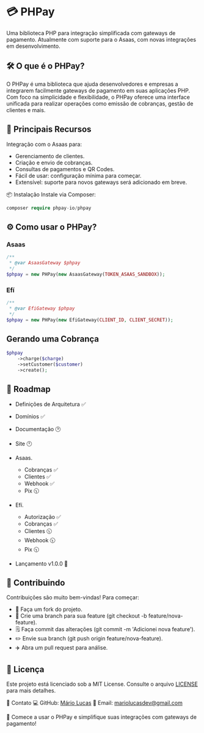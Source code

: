 # 💳 PHPay

Uma biblioteca PHP para integração simplificada com gateways de pagamento. Atualmente com suporte para o Asaas, com novas integrações em desenvolvimento.

## 🛠️ O que é o PHPay?

O PHPay é uma biblioteca que ajuda desenvolvedores e empresas a integrarem facilmente gateways de pagamento em suas aplicações PHP. Com foco na simplicidade e flexibilidade, o PHPay oferece uma interface unificada para realizar operações como emissão de cobranças, gestão de clientes e mais.

## 🚀 Principais Recursos

Integração com o Asaas para:

- Gerenciamento de clientes.
- Criação e envio de cobranças.
- Consultas de pagamentos e QR Codes.
- Fácil de usar: configuração mínima para começar.
- Extensível: suporte para novos gateways será adicionado em breve.

📦 Instalação
Instale via Composer:

```php
composer require phpay-io/phpay
```

## ⚙️ Como usar o PHPay?

### Asaas

```php
/**
 * @var AsaasGateway $phpay
 */
$phpay = new PHPay(new AsaasGateway(TOKEN_ASAAS_SANDBOX));
```

### Efí

```php
/**
 * @var EfiGateway $phpay
 */
$phpay = new PHPay(new EfiGateway(CLIENT_ID, CLIENT_SECRET));
```

## Gerando uma Cobrança

```php
$phpay
    ->charge($charge)
    ->setCustomer($customer)
    ->create();
```

## 📝 Roadmap

- Definições de Arquitetura ✅
- Domínios ✅
- Documentação 🕑
- Site 🕛
- Asaas.

  - Cobranças ✅
  - Clientes ✅
  - Webhook ✅
  - Pix 🕥

- Efí.

  - Autorização ✅
  - Cobranças ✅
  - Clientes 🕥
  - Webhook 🕥
  - Pix 🕥

- Lançamento v1.0.0 🚀

## 🌟 Contribuindo

Contribuições são muito bem-vindas!
Para começar:

- 🍴 Faça um fork do projeto.
- 🎋 Crie uma branch para sua feature (git checkout -b feature/nova-feature).
- 🗒️ Faça commit das alterações (git commit -m 'Adicionei nova feature').
- ✏️ Envie sua branch (git push origin feature/nova-feature).
- ✈️ Abra um pull request para análise.

## 📄 Licença

Este projeto está licenciado sob a MIT License. Consulte o arquivo [LICENSE](./LICENSE) para mais detalhes.

🤝 Contato
💻 GitHub: [Mário Lucas](https://github.com/mariolucasdev)
📧 Email: mariolucasdev@gmail.com

🎉 Comece a usar o PHPay e simplifique suas integrações com gateways de pagamento!
